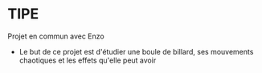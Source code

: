 # TIPE

Projet en commun avec Enzo

- Le but de ce projet est d'étudier une boule de billard, ses mouvements chaotiques et les effets qu'elle peut avoir